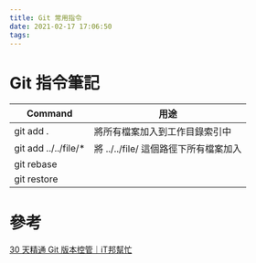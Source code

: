 ```yaml
---
title: Git 常用指令
date: 2021-02-17 17:06:50
tags:
---
```


# Git 指令筆記

| Command | 用途 |
| -------- | -------- | 
| git add . | 將所有檔案加入到工作目錄索引中 | 
| git add ../../file/* | 將 ../../file/ 這個路徑下所有檔案加入 | 
| git rebase | | 
| git restore | | 

# 參考

[30 天精通 Git 版本控管｜iT邦幫忙](https://ithelp.ithome.com.tw/articles/10133221)